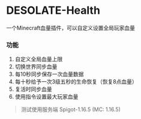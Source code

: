 # DESOLATE-Health

一个Minecraft血量插件，可以自定义设置全局玩家血量   

### 功能 
1. 自定义全局血量上限  
2. 切换世界同步血量  
3. 每10秒同步保存一次血量数据  
4. 每十秒给予一次3级五秒的生命恢复（恢复8点血量）  
5. 复活时同步血量  
6. 使用指令设置最大玩家血量  
> 测试使用服务端 Spigot-1.16.5 (MC: 1.16.5)
